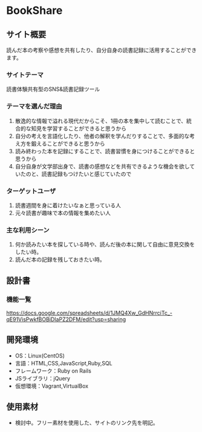 # BookShare

## サイト概要
読んだ本の考察や感想を共有したり、自分自身の読書記録に活用することができます。

### サイトテーマ
読書体験共有型のSNS&読書記録ツール

### テーマを選んだ理由
 1. 散逸的な情報で溢れる現代だからこそ、1冊の本を集中して読むことで、統合的な知見を学習することができると思うから
 2. 自分の考えを言語化したり、他者の解釈を学んだりすることで、多面的な考え方を鍛えることができると思うから
 3. 読み終わった本を記録にすることで、読書習慣を身につけることができると思うから
 4. 自分自身が文学部出身で、読書の感想などを共有できるような機会を欲していたのと、読書記録もつけたいと感じていたので

### ターゲットユーザ
 1. 読書週間を身に着けたいなぁと思っている人
 2. 元々読書が趣味で本の情報を集めたい人

### 主な利用シーン
 1. 何か読みたい本を探している時や、読んだ後の本に関して自由に意見交換をしたい時。
 2. 読んだ本の記録を残しておきたい時。

## 設計書

### 機能一覧
https://docs.google.com/spreadsheets/d/1JMQ4Xw_GdHNrrciTc_-qE91VisPwkfBOBiDIaPZ2DFM/edit?usp=sharing


## 開発環境
- OS：Linux(CentOS)
- 言語：HTML,CSS,JavaScript,Ruby,SQL
- フレームワーク：Ruby on Rails
- JSライブラリ：jQuery
- 仮想環境：Vagrant,VirtualBox

## 使用素材
- 検討中。フリー素材を使用した、サイトのリンク先を明記。